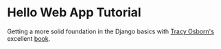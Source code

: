 Hello Web App Tutorial
=======

Getting a more solid foundation in the Django basics with [Tracy Osborn's](https://hellowebapp.com/contact/) excellent [book](https://hellowebapp.com/original/).
